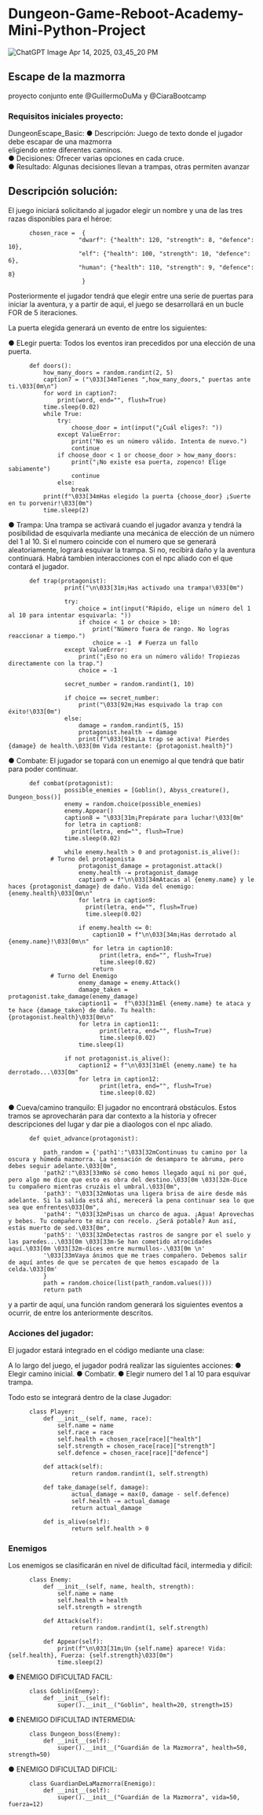 # Dungeon-Game-Reboot-Academy-Mini-Python-Project

![ChatGPT Image Apr 14, 2025, 03_45_20 PM](https://github.com/user-attachments/assets/0b225f6a-e772-48a1-80da-34364f5b71ed)


## Escape de la mazmorra 

proyecto conjunto ente @GuillermoDuMa y @CiaraBootcamp
### Requisitos iniciales proyecto: 

DungeonEscape_Basic:
● Descripción: Juego de texto donde el jugador debe escapar de una mazmorra  
eligiendo entre diferentes caminos.  
● Decisiones: Ofrecer varias opciones en cada cruce.  
● Resultado: Algunas decisiones llevan a trampas, otras permiten avanzar  

## Descripción solución:

El juego iniciará solicitando al jugador elegir un nombre y una de las tres razas disponibles para el héroe:

          chosen_race =  {
                        "dwarf": {"health": 120, "strength": 8, "defence": 10},
                        "elf": {"health": 100, "strength": 10, "defence": 6},
                        "human": {"health": 110, "strength": 9, "defence": 8}
                         } 

Posteriormente el jugador tendrá que elegir entre una serie de puertas para iniciar la aventura, y a partir de aqui, el juego se desarrollará en un bucle FOR de 5 iteraciones. 

La puerta elegida generará un evento de entre los siguientes:

● ELegir puerta: Todos los eventos iran precedidos por una elección de una puerta.

          def doors():
              how_many_doors = random.randint(2, 5)
              caption7 = ("\033[34mTienes ",how_many_doors," puertas ante ti.\033[0m\n")
              for word in caption7:
                  print(word, end="", flush=True)
              time.sleep(0.02)
              while True:
                  try:
                      choose_door = int(input("¿Cuál eliges?: "))
                  except ValueError:
                      print("No es un número válido. Intenta de nuevo.")
                      continue
                  if choose_door < 1 or choose_door > how_many_doors:
                      print("¡No existe esa puerta, zopenco! Elige sabiamente")
                      continue
                  else:
                      break
              print(f"\033[34mHas elegido la puerta {choose_door} ¡Suerte en tu porvenir!\033[0m")
              time.sleep(2)


● Trampa:
Una trampa se activará cuando el jugador avanza y tendrá la posibilidad de esquivarla mediante una mecánica de elección de un número del 1 al 10. Si el numero coincide con el numero que se generará aleatoriamente, logrará esquivar la trampa. Si no, recibirá daño y la aventura continuará. Habrá tambien interacciones con el npc aliado con el que contará el jugador.

          def trap(protagonist):
                    print("\n\033[31m¡Has activado una trampa!\033[0m")
          
                    try:
                        choice = int(input("Rápido, elige un número del 1 al 10 para intentar esquivarla: "))
                        if choice < 1 or choice > 10:
                            print("Número fuera de rango. No logras reaccionar a tiempo.")
                            choice = -1  # Fuerza un fallo
                    except ValueError:
                        print("¡Eso no era un número válido! Tropiezas directamente con la trap.")
                        choice = -1
          
                    secret_number = random.randint(1, 10)
          
                    if choice == secret_number:
                        print("\033[92m¡Has esquivado la trap con éxito!\033[0m")
                    else:
                        damage = random.randint(5, 15)
                        protagonist.health -= damage
                        print(f"\033[91m¡La trap se activa! Pierdes {damage} de health.\033[0m Vida restante: {protagonist.health}")

● Combate: 
El jugador se topará con un enemigo al que tendrá que batir para poder continuar.

          def combat(protagonist):
                    possible_enemies = [Goblin(), Abyss_creature(), Dungeon_boss()]
                    enemy = random.choice(possible_enemies)
                    enemy.Appear()
                    caption8 = "\033[31m¡Prepárate para luchar!\033[0m"
                    for letra in caption8:
                      print(letra, end="", flush=True)
                    time.sleep(0.02)
          
                    while enemy.health > 0 and protagonist.is_alive():
                # Turno del protagonista
                        protagonist_damage = protagonist.attack()
                        enemy.health -= protagonist_damage
                        caption9 = f"\n\033[34mAtacas al {enemy.name} y le haces {protagonist_damage} de daño. Vida del enemigo: {enemy.health}\033[0m\n"
                        for letra in caption9:
                          print(letra, end="", flush=True)
                          time.sleep(0.02)
          
                        if enemy.health <= 0:
                            caption10 = f"\n\033[34m¡Has derrotado al {enemy.name}!\033[0m\n"
                            for letra in caption10:
                              print(letra, end="", flush=True)
                              time.sleep(0.02)
                            return
                # Turno del Enemigo
                        enemy_damage = enemy.Attack()
                        damage_taken = protagonist.take_damage(enemy_damage)
                        caption11 =  f"\033[31mEl {enemy.name} te ataca y te hace {damage_taken} de daño. Tu health: {protagonist.health}\033[0m\n"
                        for letra in caption11:
                              print(letra, end="", flush=True)
                              time.sleep(0.02)
                        time.sleep(1)
          
                    if not protagonist.is_alive():
                        caption12 = f"\n\033[31mEl {enemy.name} te ha derrotado...\033[0m"
                        for letra in caption12:
                              print(letra, end="", flush=True)
                              time.sleep(0.02)


● Cueva/camino tranquilo:
El jugador no encontrará obstáculos. Estos tramos se aprovecharán para dar contexto a la historia y ofrecer descripciones del lugar y dar pie a diaologos con el npc aliado.

          def quiet_advance(protagonist):
     
              path_random = {'path1':"\033[32mContinuas tu camino por la oscura y húmeda mazmorra. La sensación de desamparo te abruma, pero debes seguir adelante.\033[0m", 
              'path2':"\033[33mNo sé como hemos llegado aquí ni por qué, pero algo me dice que esto es obra del destino.\033[0m \033[32m-Dice tu compañero mientras cruzáis el umbral.\033[0m",
              'path3': "\033[32mNotas una ligera brisa de aire desde más adelante. Si la salida está ahí, merecerá la pena continuar sea lo que sea que enfrentes\033[0m",
              'path4': "\033[32mPisas un charco de agua. ¡Agua! Aprovechas y bebes. Tu compañero te mira con recelo. ¿Será potable? Aun así, estás muerto de sed.\033[0m",
              'path5': '\033[32mDetectas rastros de sangre por el suelo y las paredes...\033[0m \033[33m-Se han cometido atrocidades aquí.\033[0m \033[32m-dices entre murmullos-.\033[0m \n'
              '\033[33mVaya ánimos que me traes compañero. Debemos salir de aquí antes de que se percaten de que hemos escapado de la celda.\033[0m'
              } 
              path = random.choice(list(path_random.values()))
              return path 
    
y a partir de aquí, una función random generará los siguientes eventos a ocurrir, de entre los anteriormente descritos.

### Acciones del jugador:

El jugador estará integrado en el código mediante una clase:

A lo largo del juego, el jugador podrá realizar las siguientes acciones:
● Elegir camino inicial.
● Combatir.
● Elegir numero del 1 al 10 para esquivar trampa.

Todo esto se integrará dentro de la clase Jugador:

          class Player:
              def __init__(self, name, race):
                  self.name = name
                  self.race = race
                  self.health = chosen_race[race]["health"]
                  self.strength = chosen_race[race]["strength"]
                  self.defence = chosen_race[race]["defence"]
              
              def attack(self):
                      return random.randint(1, self.strength)
          
              def take_damage(self, damage):
                      actual_damage = max(0, damage - self.defence)
                      self.health -= actual_damage
                      return actual_damage
          
              def is_alive(self):
                      return self.health > 0
 
### Enemigos 

Los enemigos se clasificarán en nivel de dificultad fácil, intermedia y difícil:

          class Enemy:
              def __init__(self, name, health, strength):
                  self.name = name
                  self.health = health
                  self.strength = strength
          
              def Attack(self):
                      return random.randint(1, self.strength)
          
              def Appear(self):
                  print(f"\n\033[31m¡Un {self.name} aparece! Vida: {self.health}, Fuerza: {self.strength}\033[0m")
                  time.sleep(2)

● ENEMIGO DIFICULTAD FACIL:

          class Goblin(Enemy):
              def __init__(self):
                  super().__init__("Goblin", health=20, strength=15)

● ENEMIGO DIFICULTAD INTERMEDIA: 

          class Dungeon_boss(Enemy):
              def __init__(self):
                  super().__init__("Guardián de la Mazmorra", health=50, strength=50)

● ENEMIGO DIFICULTAD DIFICIL:

          class GuardianDeLaMazmorra(Enemigo):
              def __init__(self):
                  super().__init__("Guardián de la Mazmorra", vida=50, fuerza=12)
